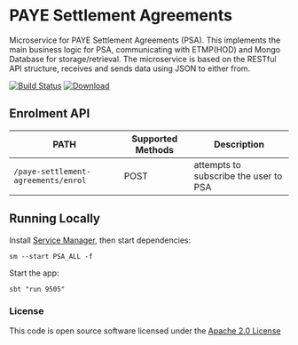 PAYE Settlement Agreements
==========================

Microservice for PAYE Settlement Agreements (PSA). This implements the main business logic for PSA, communicating with ETMP(HOD) and Mongo Database for storage/retrieval. The microservice is based on the RESTful API structure, receives and sends data using JSON to either from.

[![Build Status](https://travis-ci.org/hmrc/paye-settlement-agreements.svg?branch=master)](https://travis-ci.org/hmrc/paye-settlement-agreements) [ ![Download](https://api.bintray.com/packages/hmrc/releases/paye-settlement-agreements/images/download.svg) ](https://bintray.com/hmrc/releases/paye-settlement-agreements/_latestVersion)


## Enrolment API

| PATH | Supported Methods | Description |
|------|-------------------|-------------|
|```/paye-settlement-agreements/enrol``` | POST | attempts to subscribe the user to PSA |


## Running Locally

Install [Service Manager](https://github.com/hmrc/service-manager), then start dependencies:

    sm --start PSA_ALL -f

Start the app:

    sbt "run 9505"


### License

This code is open source software licensed under the [Apache 2.0 License]("http://www.apache.org/licenses/LICENSE-2.0.html")